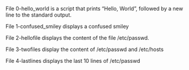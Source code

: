 File 0-hello_world is a script that prints “Hello, World”, followed by a new line to the standard output.

File 1-confused_smiley displays a confused smiley


File 2-hellofile displays the content of the file /etc/passwd.


File 3-twofiles display the content of /etc/passwd and /etc/hosts


File 4-lastlines displays the last 10 lines of /etc/passwd
